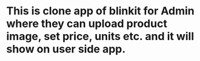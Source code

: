 # This is clone app of blinkit for Admin where they can upload product image, set price, units etc. and it will show on user side app. 